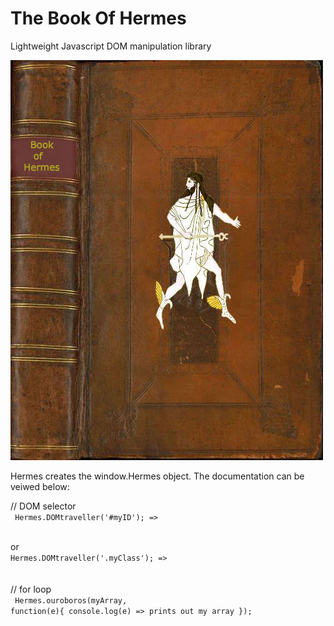 # The Book Of Hermes
Lightweight Javascript DOM manipulation library

<img src='https://github.com/nousacademy/TheBookOfHermes/blob/master/public/bookcover.jpg'>

Hermes creates the window.Hermes object. The documentation can be veiwed below:

// DOM selector
<br>
<code>
Hermes.DOMtraveller('#myID'); => <div id="myID"></div>
</code> 
<br> 
       or
<code>
Hermes.DOMtraveller('.myClass'); => <div class="myClass"></div>
</code>
<br>
// for loop
<br>
<code>
Hermes.ouroboros(myArray, function(e){
	console.log(e) => prints out my array
});
</code>

